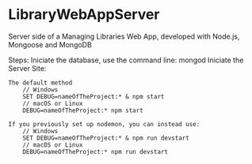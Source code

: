# LibraryWebAppServer
Server side of a Managing Libraries Web App, developed with Node.js, Mongoose and MongoDB

Steps: 
  Iniciate the database, use the command line: mongod
  Iniciate the Server Site:
  
    The default method
        // Windows
        SET DEBUG=nameOfTheProject:* & npm start
        // macOS or Linux
        DEBUG=nameOfTheProject:* npm start
        
    If you previously set up nodemon, you can instead use:
        // Windows
        SET DEBUG=nameOfTheProject:* & npm run devstart
        // macOS or Linux
        DEBUG=nameOfTheProject:* npm run devstart
